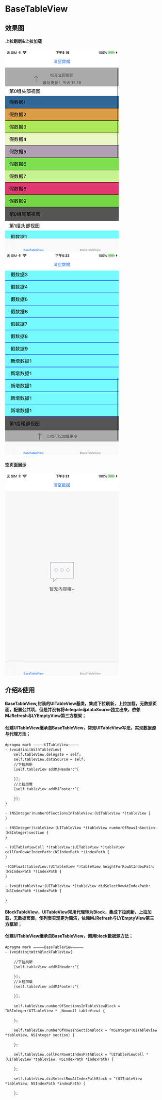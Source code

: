 # BaseTableView
## 效果图
#### 上拉刷新&上拉加载
![下拉刷新](https://raw.githubusercontent.com/qianfei1993/BaseTableView/master/BaseTableView/Resources/image1.png)
![上拉加载](https://raw.githubusercontent.com/qianfei1993/BaseTableView/master/BaseTableView/Resources/image2.png)


#### 空页面展示
![无数据](https://raw.githubusercontent.com/qianfei1993/BaseTableView/master/BaseTableView/Resources/image3.png)

## 介绍&使用
#### BaseTableView,封装的UITableView基类，集成下拉刷新，上拉加载，无数据页面，配置公共项，但是并没有将delegate与dataSource独立出来，依赖MJRefresh与LYEmptyView第三方框架；
#### 创建UITableView继承自BaseTableView，常规UITableView写法，实现数据源与代理方法；
```
#pragma mark —————UITableView—————
- (void)initWithTableView{
    self.tableView.delegate = self;
    self.tableView.dataSource = self;
    //下拉刷新
    [self.tableView addMJHeader:^{
    
    }];
    //上拉加载
    [self.tableView addMJFooter:^{
       
    }];
}

- (NSInteger)numberOfSectionsInTableView:(UITableView *)tableView {
}

- (NSInteger)tableView:(UITableView *)tableView numberOfRowsInSection:(NSInteger)section {
}

- (UITableViewCell *)tableView:(UITableView *)tableView cellForRowAtIndexPath:(NSIndexPath *)indexPath {
}

-(CGFloat)tableView:(UITableView *)tableView heightForRowAtIndexPath:(NSIndexPath *)indexPath {
}

- (void)tableView:(UITableView *)tableView didSelectRowAtIndexPath:(NSIndexPath *)indexPath {
    
}
```

#### BlockTableView，UITableView常用代理转为Block，集成下拉刷新，上拉加载，无数据页面，使列表实现更为简洁，依赖MJRefresh与LYEmptyView第三方框架；
#### 创建UITableView继承自BaseTableView，调用block数据源方法；
```
#pragma mark —————BaseTableView—————
- (void)initWithBlockTableView{
 
    //下拉刷新
    [self.tableView addMJHeader:^{
       
    }];
    //上拉加载
    [self.tableView addMJFooter:^{
      
    }];
  
    self.tableView.numberOfSectionsInTableViewBlock = ^NSInteger(UITableView * _Nonnull tableView) {

    };
    
    self.tableView.numberOfRowsInSectionBlock = ^NSInteger(UITableView *tableView, NSInteger section) {

    };
    
    self.tableView.cellForRowAtIndexPathBlock = ^UITableViewCell *(UITableView *tableView, NSIndexPath *indexPath) {
      
    };
    
    self.tableView.didSelectRowAtIndexPathBlock = ^(UITableView *tableView, NSIndexPath *indexPath) {
        
    };
```
